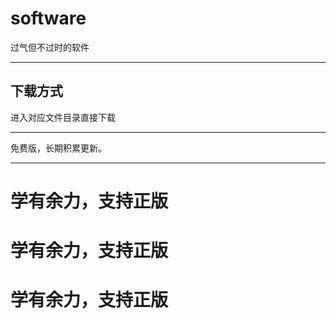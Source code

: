 <!--
 * @Author: JavaPub
 * @Date: 2024-05-25 14:08:00
 * @LastEditors: your name
 * @LastEditTime: 2024-05-25 15:03:15
 * @Description: Here is the JavaPub code base. Search JavaPub on the whole we
 * @FilePath: \software\README.md
-->
# software
过气但不过时的软件



---

## 下载方式

进入对应文件目录直接下载



---



免费版，长期积累更新。

---

# 学有余力，支持正版

# 学有余力，支持正版

# 学有余力，支持正版
